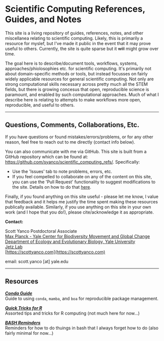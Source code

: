 # Scientific Computing References, Guides, and Notes

This site is a living repository of guides, references, notes, and other miscellanea relating to scientific computing. Likely, this is primarily a resource for myslef, but I've made it public in the event that it may prove useful to others. Currently, the site is quite sparse but it ~~will~~ might grow over time.

The goal here is to describe/document tools, workflows, systems, approaches/phiolosophies etc. for scientific computing.  It's primarily not about domain-specific methods or tools, but instead focusses on fairly widely applicable resources for general scientific computing.  Not only are strong computational skills necessary across pretty much all the STEM fields, but there is growing concesus that open, reproducible science is paramount, and enabled by such computational approaches.  Much of what I describe here is relating to attempts to make workflows more open, reproducible, and useful to others.

---
## Questions, Comments, Collaborations, Etc.
If you have questions or found mistakes/errors/problems, or for any other reason, feel free to reach out to me directly (contact info below).

You can also communicate with me via GitHub.  This site is built from a GitHub repository which can be found at: https://github.com/syanco/scientific_computing_refs/.  Specifically:  
-  Use the 'Issues' tab to note problems, errors, etc.  
-  If you feel compelled to collaborate on any of the content on this site, you can use the 'Pull Request' functionality to suggest modifications to the site. Details on how to do that [here](https://docs.github.com/en/github/collaborating-with-pull-requests).

Finally, if you found anything on this site useful - please let me know, I value that feedback and it helps me justify the time spent making these resources publically available.  Similarly, if you use anything on this site in your own work (and I hope that you do!), please cite/acknowledge it as appropriate.

**Contact:**

Scott Yanco
Postdoctoral Associate  
[Max Planck - Yale Center for Biodiversity Movement and Global Change](https://mpyc.yale.edu/)  
[Department of Ecology and Evolutionary Biology, Yale University](https://eeb.yale.edu/)  
[Jetz Lab](https://jetzlab.yale.edu/)  
[https://scottyanco.com](https://scottyanco.com)  

email:  scott.yanco [at] yale.edu

---

## Resources

_**[Conda Guide](conda_guide.md)**_  
Guide to using `conda`, `mamba`, and `boa` for reproducible package management.

_**[Quick Tricks for R](quick_R_tricks.md)**_  
Assorted tips and tricks for R computing (not much here for now...)

_**[BASH Reminders](bash-reminders.md)**_  
Reminders for how to do thuings in bash that I always forget how to do (also fairly minimal for now...)
